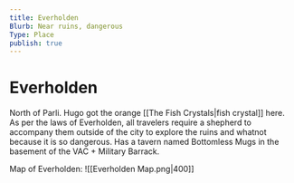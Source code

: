 ```yaml
---
title: Everholden
Blurb: Near ruins, dangerous
Type: Place
publish: true
---
```

# Everholden

North of Parli. Hugo got the orange [[The Fish Crystals|fish crystal]] here. 
As per the laws of Everholden, all travelers require a shepherd to accompany them outside of the city to explore the ruins and whatnot because it is so dangerous. Has a tavern named Bottomless Mugs in the basement of the VAC + Military Barrack. 

Map of Everholden: 
![[Everholden Map.png|400]]